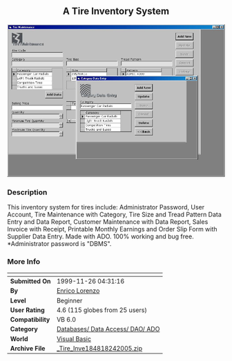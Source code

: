 ﻿<div align="center">

## A Tire Inventory System

<img src="PIC20052374708233.jpg">
</div>

### Description

This inventory system for tires include: Administrator Password, User Account, Tire Maintenance with Category, Tire Size and Tread Pattern Data Entry and Data Report, Customer Maintenance with Data Report, Sales Invoice with Receipt, Printable Monthly Earnings and Order Slip Form with Supplier Data Entry. Made with ADO. 100% working and bug free. *Administrator password is "DBMS".
 
### More Info
 


<span>             |<span>
---                |---
**Submitted On**   |1999-11-26 04:31:16
**By**             |[Enrico Lorenzo](https://github.com/Planet-Source-Code/PSCIndex/blob/master/ByAuthor/enrico-lorenzo.md)
**Level**          |Beginner
**User Rating**    |4.6 (115 globes from 25 users)
**Compatibility**  |VB 6\.0
**Category**       |[Databases/ Data Access/ DAO/ ADO](https://github.com/Planet-Source-Code/PSCIndex/blob/master/ByCategory/databases-data-access-dao-ado__1-6.md)
**World**          |[Visual Basic](https://github.com/Planet-Source-Code/PSCIndex/blob/master/ByWorld/visual-basic.md)
**Archive File**   |[\_Tire\_Inve184818242005\.zip](https://github.com/Planet-Source-Code/enrico-lorenzo-a-tire-inventory-system__1-58665/archive/master.zip)








